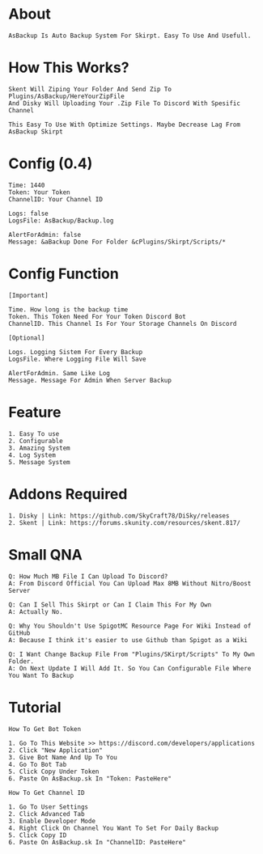 # About
	AsBackup Is Auto Backup System For Skirpt. Easy To Use And Usefull.

# How This Works?
	Skent Will Ziping Your Folder And Send Zip To Plugins/AsBackup/HereYourZipFile
	And Disky Will Uploading Your .Zip File To Discord With Spesific Channel

	This Easy To Use With Optimize Settings. Maybe Decrease Lag From AsBackup Skirpt

# Config (0.4)
	Time: 1440
	Token: Your Token
	ChannelID: Your Channel ID

	Logs: false
	LogsFile: AsBackup/Backup.log

	AlertForAdmin: false
	Message: &aBackup Done For Folder &cPlugins/Skirpt/Scripts/*

# Config Function
	
	[Important]

	Time. How long is the backup time
	Token. This Token Need For Your Token Discord Bot
	ChannelID. This Channel Is For Your Storage Channels On Discord

	[Optional]

	Logs. Logging Sistem For Every Backup
	LogsFile. Where Logging File Will Save

	AlertForAdmin. Same Like Log
	Message. Message For Admin When Server Backup

# Feature
	1. Easy To use
	2. Configurable
	3. Amazing System
	4. Log System
	5. Message System

# Addons Required
	1. Disky | Link: https://github.com/SkyCraft78/DiSky/releases
	2. Skent | Link: https://forums.skunity.com/resources/skent.817/

# Small QNA
	Q: How Much MB File I Can Upload To Discord?
	A: From Discord Official You Can Upload Max 8MB Without Nitro/Boost Server

	Q: Can I Sell This Skirpt or Can I Claim This For My Own
	A: Actually No.

	Q: Why You Shouldn't Use SpigotMC Resource Page For Wiki Instead of GitHub
	A: Because I think it's easier to use Github than Spigot as a Wiki
	
	Q: I Want Change Backup File From "Plugins/SKirpt/Scripts" To My Own Folder.
	A: On Next Update I Will Add It. So You Can Configurable File Where You Want To Backup
	
# Tutorial
	How To Get Bot Token

	1. Go To This Website >> https://discord.com/developers/applications
	2. Click "New Application"
	3. Give Bot Name And Up To You
	4. Go To Bot Tab
	5. Click Copy Under Token
	6. Paste On AsBackup.sk In "Token: PasteHere"

	How To Get Channel ID

	1. Go To User Settings
	2. Click Advanced Tab
	3. Enable Developer Mode
	4. Right Click On Channel You Want To Set For Daily Backup
	5. Click Copy ID
	6. Paste On AsBackup.sk In "ChannelID: PasteHere"
